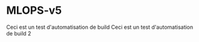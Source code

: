 # MLOPS-v5

Ceci est un test d'automatisation de build
Ceci est un test d'automatisation de build 2

